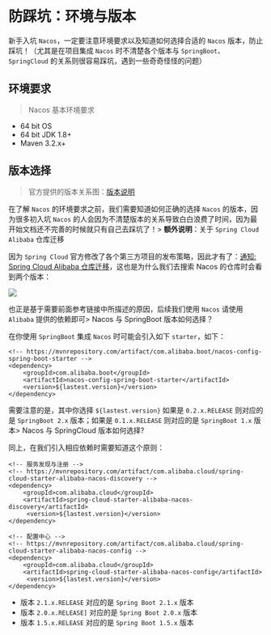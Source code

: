 # 防踩坑：环境与版本

新手入坑 `Nacos`，一定要注意环境要求以及知道如何选择合适的 `Nacos` 版本，防止踩坑！（尤其是在项目集成 `Nacos` 时不清楚各个版本与 `SpringBoot`、`SpringCloud` 的关系则很容易踩坑，遇到一些奇奇怪怪的问题）

## **环境要求**

> Nacos 基本环境要求

* 64 bit OS
* 64 bit JDK 1.8+
* Maven 3.2.x+

## **版本选择**

> 官方提供的版本关系图：[版本说明](https://github.com/alibaba/spring-cloud-alibaba/wiki/%E7%89%88%E6%9C%AC%E8%AF%B4%E6%98%8E)

在了解 `Nacos` 的环境要求之前，我们需要知道如何正确的选择 `Nacos` 的版本，因为很多初入坑 `Nacos` 的人会因为不清楚版本的关系导致白白浪费了时间，因为最开始文档还不完善的时候就只有自己去踩坑了！&gt; **额外说明**：关于 `Spring Cloud Alibaba` 仓库迁移

因为 `Spring Cloud` 官方修改了各个第三方项目的发布策略，因此才有了：[通知: Spring Cloud Alibaba 仓库迁移](https://blog.csdn.net/xxscj/article/details/96310527)，这也是为什么我们去搜索 Nacos 的仓库时会看到两个版本：

![](https://github.com/rexlin600/nacos-read/tree/2b0d68472a6bd5b434db48953fcff76cbc8d52cc/summary/images/screenshot_1594484383951.png)

也正是基于需要前面参考链接中所描述的原因，后续我们使用 `Nacos` 请使用 `Alibaba` 提供的依赖即可&gt; Nacos 与 SpringBoot 版本如何选择？

在你使用 `SpringBoot` 集成 `Nacos` 时可能会引入如下 `starter`，如下：

```markup
<!-- https://mvnrepository.com/artifact/com.alibaba.boot/nacos-config-spring-boot-starter -->
<dependency>
    <groupId>com.alibaba.boot</groupId>
    <artifactId>nacos-config-spring-boot-starter</artifactId>
    <version>${lastest.version}</version>
</dependency>
```

需要注意的是，其中你选择 `${lastest.version}` 如果是 `0.2.x.RELEASE` 则对应的是 `SpringBoot 2.x` 版本；如果是 `0.1.x.RELEASE` 则对应的是 `SpringBoot 1.x` 版本&gt; Nacos 与 SpringCloud 版本如何选择?

同上，在我们引入相应依赖时需要知道这个原则：

```markup
<!-- 服务发现与注册 -->
<!-- https://mvnrepository.com/artifact/com.alibaba.cloud/spring-cloud-starter-alibaba-nacos-discovery -->
<dependency>
    <groupId>com.alibaba.cloud</groupId>
    <artifactId>spring-cloud-starter-alibaba-nacos-discovery</artifactId>
     <version>${lastest.version}</version>
</dependency>

<!-- 配置中心 -->
<!-- https://mvnrepository.com/artifact/com.alibaba.cloud/spring-cloud-starter-alibaba-nacos-config -->
<dependency>
    <groupId>com.alibaba.cloud</groupId>
    <artifactId>spring-cloud-starter-alibaba-nacos-config</artifactId>
     <version>${lastest.version}</version>
</dependency>
```

* 版本 `2.1.x.RELEASE` 对应的是 `Spring Boot 2.1.x` 版本
* 版本 `2.0.x.RELEASE]` 对应的是 `Spring Boot 2.0.x` 版本
* 版本 `1.5.x.RELEASE` 对应的是 `Spring Boot 1.5.x` 版本

